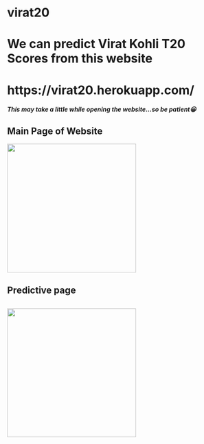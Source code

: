 # virat20

<h1> We can predict Virat Kohli T20 Scores from this website<h1>
https://virat20.herokuapp.com/
<h5>This may take a little while opening the website...so be patient😀</h5>

<h2>Main Page of Website </h2>
<img src="https://i.ibb.co/4pFSfCX/Whats-App-Image-2021-08-28-at-9-03-38-AM-2.jpg" width = "300" />

<h2> Predictive page <h2>
<img src="https://i.ibb.co/JHVdpYc/Whats-App-Image-2021-08-28-at-9-03-38-AM-1.jpg" width = "300" />

